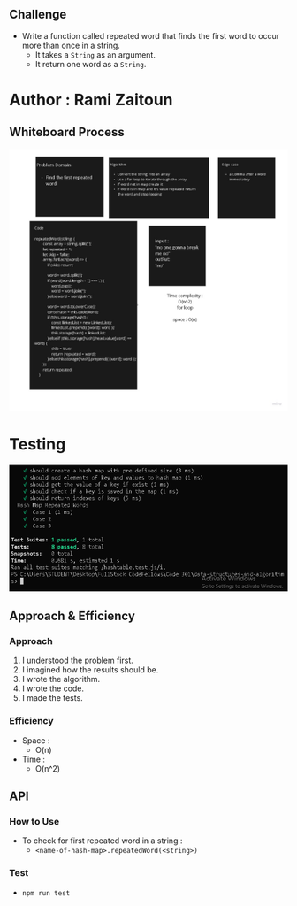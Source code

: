 
## Challenge

- Write a function called repeated word that finds the first word to occur more than once in a string.
  - It takes a `String` as an argument.
  - It return one word as a `String`.

# Author : Rami Zaitoun
## Whiteboard Process

![challenge-30](https://github.com/MasteRminD6666/data-structures-and-algorithms/blob/main/javascript/hashtable/__test__/assets/wb-rpeated.jpg)

# Testing 
![test](https://github.com/MasteRminD6666/data-structures-and-algorithms/blob/main/javascript/hashtable/__test__/assets/Hashtest.PNG)
## Approach & Efficiency

### Approach

1. I understood the problem first.
1. I imagined how the results should be.
1. I wrote the algorithm.
1. I wrote the code.
1. I made the tests.

### Efficiency

- Space :
  - O(n)
- Time :
  - O(n^2)

## API

### How to Use

- To check for first repeated word in a string :
  - `<name-of-hash-map>.repeatedWord(<string>)`

### Test

- `npm run test`
